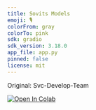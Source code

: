 ```yaml
---
title: Sovits Models
emoji: 🎙️
colorFrom: gray
colorTo: pink
sdk: gradio
sdk_version: 3.18.0
app_file: app.py
pinned: false
license: mit
---
```

Original: Svc-Develop-Team

[![Open In Colab](https://colab.research.google.com/assets/colab-badge.svg)](https://colab.research.google.com/drive/1PFTAOY2b1N7GzX31xYFkMOknnq5-umgL?usp=sharing)
